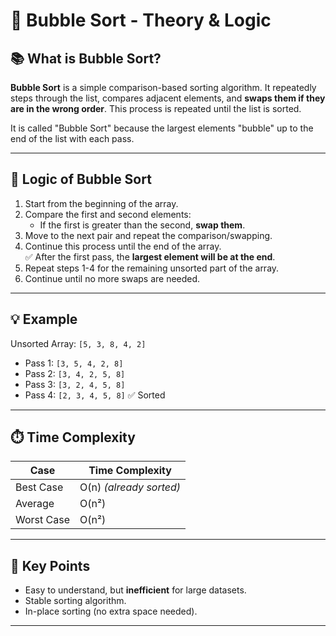 # 🫧 Bubble Sort - Theory & Logic

## 📚 What is Bubble Sort?

**Bubble Sort** is a simple comparison-based sorting algorithm. It repeatedly steps through the list, compares adjacent elements, and **swaps them if they are in the wrong order**. This process is repeated until the list is sorted.

It is called "Bubble Sort" because the largest elements "bubble" up to the end of the list with each pass.

---

## 🔁 Logic of Bubble Sort

1. Start from the beginning of the array.
2. Compare the first and second elements:
   - If the first is greater than the second, **swap them**.
3. Move to the next pair and repeat the comparison/swapping.
4. Continue this process until the end of the array.  
   ✅ After the first pass, the **largest element will be at the end**.
5. Repeat steps 1-4 for the remaining unsorted part of the array.
6. Continue until no more swaps are needed.

---

## 💡 Example

Unsorted Array: `[5, 3, 8, 4, 2]`

- Pass 1: `[3, 5, 4, 2, 8]`  
- Pass 2: `[3, 4, 2, 5, 8]`  
- Pass 3: `[3, 2, 4, 5, 8]`  
- Pass 4: `[2, 3, 4, 5, 8]` ✅ Sorted

---

## ⏱️ Time Complexity

| Case       | Time Complexity |
|------------|------------------|
| Best Case  | O(n) *(already sorted)* |
| Average    | O(n²) |
| Worst Case | O(n²) |

---

## 📌 Key Points

- Easy to understand, but **inefficient** for large datasets.
- Stable sorting algorithm.
- In-place sorting (no extra space needed).

---

